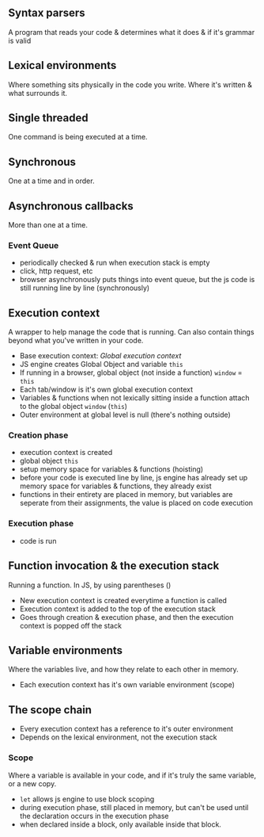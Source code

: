 ## Syntax parsers

A program that reads your code & determines what it does & if it's grammar is valid

## Lexical environments

Where something sits physically in the code you write. Where it's written & what surrounds it.

## Single threaded

One command is being executed at a time.

## Synchronous

One at a time and in order. 

## Asynchronous callbacks

More than one at a time.

### Event Queue

- periodically checked & run when execution stack is empty
- click, http request, etc
- browser asynchronously puts things into event queue, but the js code is still running line by line (synchronously)

## Execution context

A wrapper to help manage the code that is running. Can also contain things beyond what you've written in your code.

- Base execution context: *Global execution context*
- JS engine creates Global Object and variable `this`
- If running in a browser, global object (not inside a function) `window` = `this`
- Each tab/window is it's own global execution context
- Variables & functions when not lexically sitting inside a function attach to the global object `window` (`this`)
- Outer environment at global level is null (there's nothing outside)

### Creation phase

- execution context is created
- global object `this`
- setup memory space for variables & functions (hoisting)
- before your code is executed line by line, js engine has already set up memory space for variables & functions, they already exist
- functions in their entirety are placed in memory, but variables are seperate from their assignments, the value is placed on code execution

### Execution phase

- code is run

## Function invocation & the execution stack

Running a function. In JS, by using parentheses ()

- New execution context is created everytime a function is called
- Execution context is added to the top of the execution stack
- Goes through creation & execution phase, and then the execution context is popped off the stack

## Variable environments

Where the variables live, and how they relate to each other in memory.

- Each execution context has it's own variable environment (scope)

## The scope chain

- Every execution context has a reference to it's outer environment
- Depends on the lexical environment, not the execution stack 

### Scope

Where a variable is available in your code, and if it's truly the same variable, or a new copy.

- `let` allows js engine to use block scoping
- during execution phase, still placed in memory, but can't be used until the declaration occurs in the execution phase
- when declared inside a block, only available inside that block.




